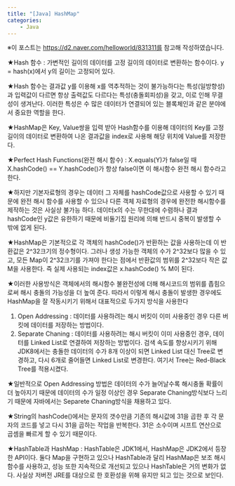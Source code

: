 ```yaml
---
title: "[Java] HashMap"
categories:
    - Java
---
```

※이 포스트는 https://d2.naver.com/helloworld/831311를 참고해 작성하였습니다.

★Hash 함수 : 가변적인 길이의 데이터를 고정 길이의 데이터로 변환하는 함수이다. y = hash(x)에서 y의 길이는 고정되어 있다. 

★Hash 함수는 결과값 y를 이용해 x를 역추적하는 것이 불가능하다는 특성(일방향성)과 입력값이 다르면 항상 출력값도 다르다는 특성(충돌회피성)을 갖고, 이로 인해 무결성이 생겨난다. 이러한 특성은 수 많은 데이터가 연결되어 있는 블록체인과 같은 분야에서 중요한 역할을 한다.

★HashMap은 Key, Value쌍을 입력 받아 Hash함수를 이용해 데이터의 Key를 고정길이의 데이터로 변환하여 나온 결과값을 index로 사용해 해당 위치에 Value를 저장한다.

★Perfect Hash Functions(완전 해시 함수) : X.equals(Y)가 false일 때 X.hashCode() == Y.hashCode()가 항상 false이면 이 해시함수 완전 해시 함수라고 한다. 

★하지만 기본자료형의 경우는 데이터 그 자체를 hashCode값으로 사용할 수 있기 때문에 완전 해시 함수를 사용할 수 있으나 다른 객체 자료형의 경우에 완전한 해시함수를 제작하는 것은 사실상 불가능 하다. 데이터x의 수는 무한대에 수렴하나 결과 hashCode인 y값은 유한하기 때문에 비둘기집 원리에 의해 반드시 중복이 발생할 수 밖에 없게 된다.

★HashMap은 기본적으로 각 객체의 hashCode()가 반환하는 값을 사용하는데 이 반환값은 2^32크기의 정수형이다. 그러나 생성 가능한 객체의 수가 2^32보다 많을 수 있고, 모든 Map이 2^32크기를 가져야 한다는 점에서 반환값의 범위를 2^32보다 작은 값 M을 사용한다. 즉 실제 사용되는 index값은 x.hashCode() % M이 된다.

★이러한 사용방식은 객체에서의 해시함수 불완전성에 더해 해시코드의 범위를 좁힘으로써 해시 충돌의 가능성을 더 높여 준다. 따라서 이렇게 해시 충돌이 발생한 경우에도 HashMap을 잘 작동시키기 위해서 대표적으로 두가지 방식을 사용한다

1. Open Addressing : 데이터를 사용하려는 해시 버킷이 이미 사용중인 경우 다른 버킷에 데이터를 저장하는 방법이다. 
2. Separate Chaning : 데이터를 사용하려는 해시 버킷이 이미 사용중인 경우, 데이터를 Linked List로 연결하여 저장하는 방법이다. 검색 속도를 향상시키기 위해 JDK8에서는 충돌한 데이터의 수가 8개 이상이 되면 Linked List 대신 Tree로 변경하고, 다시 6개로 줄어들면 Linked List로 변경한다. 여기서 Tree는 Red-Black Tree를 적용시켰다.

★일반적으로 Open Addressing 방법은 데이터의 수가 늘어날수록 해시충돌 확률이 더 높아지기 때문에 데이터의 수가 일정 이상인 경우 Separate Chaning방식보다 느리기 때문에 자바에서는 Separete Chaning방식을 채용하고 있다.

★String의 hashCode()에서는 문자의 갯수만큼 기존의 해시값에 31을 곱한 후 각 문자의 코드를 넣고 다시 31을 곱하는 작업을 반복한다. 31은 소수이며 시프트 연산으로 곱셈을 빠르게 할 수 있기 때문이다.

★HashTable과 HashMap : HashTable은 JDK1에서, HashMap은 JDK2에서 등장한 API이다. 둘다 Map을 구현하고 있으나 HashTable과 달리 HashMap은 보조 해시 함수를 사용하고, 성능 또한 지속적으로 개선되고 있으나 HashTable은 거의 변화가 없다. 사실상 저버전 JRE를 대상으로 한 호환성을 위해 유지만 되고 있는 것으로 보인다.